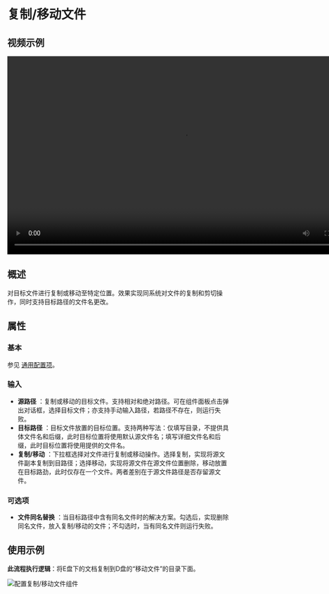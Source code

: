 # 复制/移动文件

## 视频示例

<video controls height='450px' width='800px' src="https://encooacademy.oss-cn-shanghai.aliyuncs.com/activity/MoveOrCopyFile.mp4"></video>

## 概述

对目标文件进行复制或移动至特定位置。效果实现同系统对文件的复制和剪切操作，同时支持目标路径的文件名更改。

## 属性

### 基本

参见 [通用配置项](../Appendix/CommonConfigurationItems.md)。

### 输入

- **源路径** ：复制或移动的目标文件。支持相对和绝对路径。可在组件面板点击弹出对话框，选择目标文件；亦支持手动输入路径，若路径不存在，则运行失败。
- **目标路径** ：目标文件放置的目标位置。支持两种写法：仅填写目录，不提供具体文件名和后缀，此时目标位置将使用默认源文件名；填写详细文件名和后缀，此时目标位置将使用提供的文件名。
- **复制/移动** ：下拉框选择对文件进行复制或移动操作。选择复制，实现将源文件副本复制到目路径；选择移动，实现将源文件在源文件位置删除，移动放置在目标路劲，此时仅存在一个文件。两者差别在于源文件路径是否存留源文件。

### 可选项

- **文件同名替换** ：当目标路径中含有同名文件时的解决方案。勾选后，实现删除同名文件，放入复制/移动的文件；不勾选时，当有同名文件则运行失败。

## 使用示例

**此流程执行逻辑**：将E盘下的文档复制到D盘的“移动文件”的目录下面。

![配置复制/移动文件组件](https://docimages.blob.core.chinacloudapi.cn/images/Activities/moveFile-2.png)
